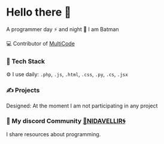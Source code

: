 # Hello there 👋

A programmer day ⚡ and night 🌙 I am Batman

💻 Contributor of [MultiCode](https://multicode.cl)

 ### 🌟 Tech Stack
⚙️ I use daily:
`.php`, `.js`, `.html`, `.css`, `.py`, `.cs`, `.jsx` 

### ✍️ Projects
Designed:
At the moment I am not participating in any project

### 🌟 My discord Community [🌌NIDAVELLIR🌀](https://discord.gg/y5p9kjjSHK)
I share resources about programming.


